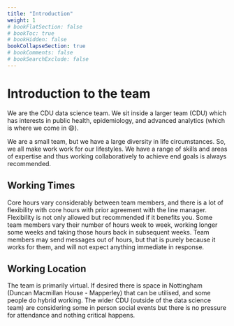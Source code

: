 ```yaml
---
title: "Introduction"
weight: 1
# bookFlatSection: false
# bookToc: true
# bookHidden: false
bookCollapseSection: true
# bookComments: false
# bookSearchExclude: false
---
```


# Introduction to the team

We are the CDU data science team. We sit inside a larger team (CDU) which has interests in public health, epidemiology, and advanced analytics (which is where we come in :smile:).

We are a small team, but we have a large diversity in life circumstances. So, we all make work work for our lifestyles. We have a range of skills and areas of expertise and thus working collaboratively to achieve end goals is always recommended.

## Working Times

Core hours vary considerably between team members, and there is a lot of flexibility with core hours with prior agreement with the line manager. Flexibility is not only allowed but recommended if it benefits you. Some team members vary their number of hours week to week, working longer some weeks and taking those hours back in subsequent weeks. Team members may send messages out of hours, but that is purely because it works for them, and will not expect anything immediate in response.

## Working Location

The team is primarily virtual. If desired there is space in Nottingham (Duncan Macmillan House - Mapperley) that can be utilised, and some people do hybrid working. The wider CDU (outside of the data science team) are considering some in person social events but there is no pressure for attendance and nothing critical happens.

